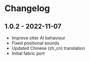 # Changelog

## 1.0.2 - 2022-11-07
- Improve otter AI behaviour
- Fixed positional sounds
- Updated Chinese (zh_cn) translation
- Initial fabric port